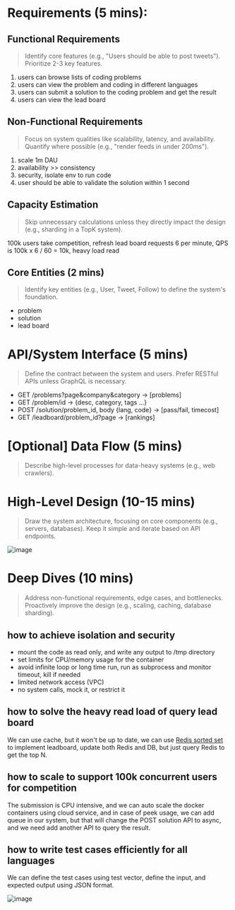 # Requirements (5 mins):

## Functional Requirements

> Identify core features (e.g., "Users should be able to post tweets"). Prioritize 2-3 key features.

1. users can browse lists of coding problems
2. users can view the problem and coding in different languages 
3. users can submit a solution to the coding problem and get the result
4. users can view the lead board

## Non-Functional Requirements

> Focus on system qualities like scalability, latency, and availability. Quantify where possible (e.g., "render feeds in under 200ms").

1. scale 1m DAU
2. availability >> consistency 
3. security, isolate env to run code
4. user should be able to validate the solution within 1 second

## Capacity Estimation

> Skip unnecessary calculations unless they directly impact the design (e.g., sharding in a TopK system).

100k users take competition, refresh lead board requests 6 per minute,  QPS is 100k x 6 / 60 = 10k, heavy load read

## Core Entities (2 mins)

>  Identify key entities (e.g., User, Tweet, Follow) to define the system's foundation.

- problem
- solution
- lead board

# API/System Interface (5 mins)

> Define the contract between the system and users. Prefer RESTful APIs unless GraphQL is necessary.

- GET /problems?page&company&category -> [problems]
- GET /problem/id -> {desc, category, tags ...}
- POST /solution/problem_id, body {lang, code} -> [pass/fail, timecost]
- GET /leadboard/problem_id?page -> [rankings]


# [Optional] Data Flow (5 mins)

> Describe high-level processes for data-heavy systems (e.g., web crawlers).

# High-Level Design (10-15 mins)

> Draw the system architecture, focusing on core components (e.g., servers, databases). Keep it simple and iterate based on API endpoints.

![image](https://github.com/user-attachments/assets/6e5d88a2-1af9-4a68-a10f-b4378e717842)

# Deep Dives (10 mins)

> Address non-functional requirements, edge cases, and bottlenecks. Proactively improve the design (e.g., scaling, caching, database sharding).

## how to achieve isolation and security

- mount the code as read only, and write any output to /tmp directory
- set limits for CPU/memory usage for the container
- avoid infinite loop or long time run, run as subprocess and monitor timeout, kill if needed
-  limited network access (VPC)
- no system calls, mock it, or restrict it

## how to solve the heavy read load of query lead board

We can use cache, but it won't be up to date, we can use [Redis sorted set](https://redis.io/docs/latest/develop/data-types/sorted-sets/) to implement leadboard, update both Redis and DB, but just query Redis to get the top N.

## how to scale to support 100k concurrent users for competition

The submission is CPU intensive, and we can auto scale the docker containers using cloud service, and in case of peek usage, we can add queue in our system, but that will change the POST solution API  to async, and we need add another API to query the result.

## how to write test cases efficiently for all languages

We can define the test cases using test vector, define the input, and expected output using JSON format.

![image](https://github.com/user-attachments/assets/ba7f8e47-22f5-4890-b802-281cb4cbb4c1)
